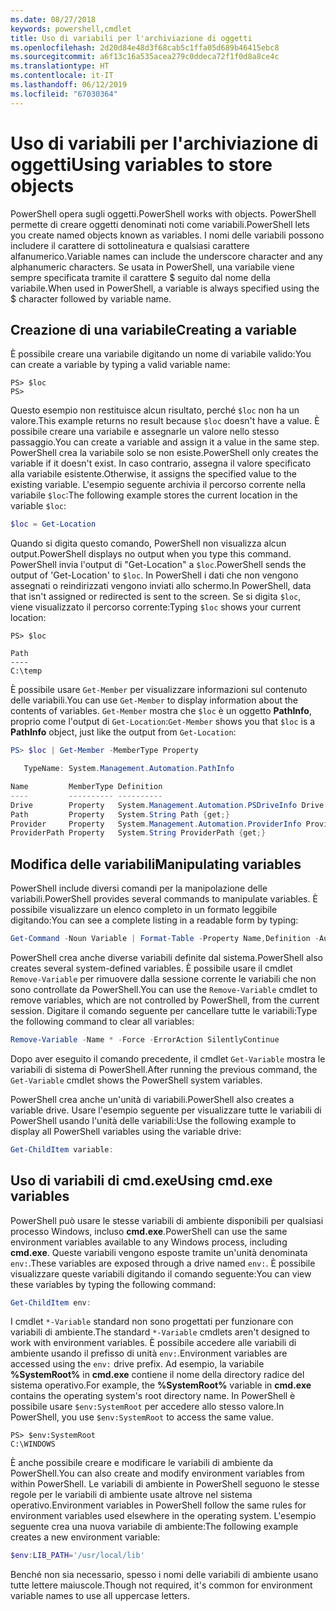 ```yaml
---
ms.date: 08/27/2018
keywords: powershell,cmdlet
title: Uso di variabili per l'archiviazione di oggetti
ms.openlocfilehash: 2d20d84e48d3f68cab5c1ffa05d689b46415ebc8
ms.sourcegitcommit: a6f13c16a535acea279c0ddeca72f1f0d8a8ce4c
ms.translationtype: HT
ms.contentlocale: it-IT
ms.lasthandoff: 06/12/2019
ms.locfileid: "67030364"
---
```

# <a name="using-variables-to-store-objects"></a><span data-ttu-id="8e911-103">Uso di variabili per l'archiviazione di oggetti</span><span class="sxs-lookup"><span data-stu-id="8e911-103">Using variables to store objects</span></span>

<span data-ttu-id="8e911-104">PowerShell opera sugli oggetti.</span><span class="sxs-lookup"><span data-stu-id="8e911-104">PowerShell works with objects.</span></span> <span data-ttu-id="8e911-105">PowerShell permette di creare oggetti denominati noti come variabili.</span><span class="sxs-lookup"><span data-stu-id="8e911-105">PowerShell lets you create named objects known as variables.</span></span>
<span data-ttu-id="8e911-106">I nomi delle variabili possono includere il carattere di sottolineatura e qualsiasi carattere alfanumerico.</span><span class="sxs-lookup"><span data-stu-id="8e911-106">Variable names can include the underscore character and any alphanumeric characters.</span></span> <span data-ttu-id="8e911-107">Se usata in PowerShell, una variabile viene sempre specificata tramite il carattere \$ seguito dal nome della variabile.</span><span class="sxs-lookup"><span data-stu-id="8e911-107">When used in PowerShell, a variable is always specified using the \$ character followed by variable name.</span></span>

## <a name="creating-a-variable"></a><span data-ttu-id="8e911-108">Creazione di una variabile</span><span class="sxs-lookup"><span data-stu-id="8e911-108">Creating a variable</span></span>

<span data-ttu-id="8e911-109">È possibile creare una variabile digitando un nome di variabile valido:</span><span class="sxs-lookup"><span data-stu-id="8e911-109">You can create a variable by typing a valid variable name:</span></span>

```
PS> $loc
PS>
```

<span data-ttu-id="8e911-110">Questo esempio non restituisce alcun risultato, perché `$loc` non ha un valore.</span><span class="sxs-lookup"><span data-stu-id="8e911-110">This example returns no result because `$loc` doesn't have a value.</span></span> <span data-ttu-id="8e911-111">È possibile creare una variabile e assegnarle un valore nello stesso passaggio.</span><span class="sxs-lookup"><span data-stu-id="8e911-111">You can create a variable and assign it a value in the same step.</span></span> <span data-ttu-id="8e911-112">PowerShell crea la variabile solo se non esiste.</span><span class="sxs-lookup"><span data-stu-id="8e911-112">PowerShell only creates the variable if it doesn't exist.</span></span>
<span data-ttu-id="8e911-113">In caso contrario, assegna il valore specificato alla variabile esistente.</span><span class="sxs-lookup"><span data-stu-id="8e911-113">Otherwise, it assigns the specified value to the existing variable.</span></span> <span data-ttu-id="8e911-114">L'esempio seguente archivia il percorso corrente nella variabile `$loc`:</span><span class="sxs-lookup"><span data-stu-id="8e911-114">The following example stores the current location in the variable `$loc`:</span></span>

```powershell
$loc = Get-Location
```

<span data-ttu-id="8e911-115">Quando si digita questo comando, PowerShell non visualizza alcun output.</span><span class="sxs-lookup"><span data-stu-id="8e911-115">PowerShell displays no output when you type this command.</span></span> <span data-ttu-id="8e911-116">PowerShell invia l'output di "Get-Location" a `$loc`.</span><span class="sxs-lookup"><span data-stu-id="8e911-116">PowerShell sends the output of 'Get-Location' to `$loc`.</span></span> <span data-ttu-id="8e911-117">In PowerShell i dati che non vengono assegnati o reindirizzati vengono inviati allo schermo.</span><span class="sxs-lookup"><span data-stu-id="8e911-117">In PowerShell, data that isn't assigned or redirected is sent to the screen.</span></span> <span data-ttu-id="8e911-118">Se si digita `$loc`, viene visualizzato il percorso corrente:</span><span class="sxs-lookup"><span data-stu-id="8e911-118">Typing `$loc` shows your current location:</span></span>

```
PS> $loc

Path
----
C:\temp
```

<span data-ttu-id="8e911-119">È possibile usare `Get-Member` per visualizzare informazioni sul contenuto delle variabili.</span><span class="sxs-lookup"><span data-stu-id="8e911-119">You can use `Get-Member` to display information about the contents of variables.</span></span> <span data-ttu-id="8e911-120">`Get-Member` mostra che `$loc` è un oggetto **PathInfo**, proprio come l'output di `Get-Location`:</span><span class="sxs-lookup"><span data-stu-id="8e911-120">`Get-Member` shows you that `$loc` is a **PathInfo** object, just like the output from `Get-Location`:</span></span>

```powershell
PS> $loc | Get-Member -MemberType Property

   TypeName: System.Management.Automation.PathInfo

Name         MemberType Definition
----         ---------- ----------
Drive        Property   System.Management.Automation.PSDriveInfo Drive {get;}
Path         Property   System.String Path {get;}
Provider     Property   System.Management.Automation.ProviderInfo Provider {...
ProviderPath Property   System.String ProviderPath {get;}
```

## <a name="manipulating-variables"></a><span data-ttu-id="8e911-121">Modifica delle variabili</span><span class="sxs-lookup"><span data-stu-id="8e911-121">Manipulating variables</span></span>

<span data-ttu-id="8e911-122">PowerShell include diversi comandi per la manipolazione delle variabili.</span><span class="sxs-lookup"><span data-stu-id="8e911-122">PowerShell provides several commands to manipulate variables.</span></span> <span data-ttu-id="8e911-123">È possibile visualizzare un elenco completo in un formato leggibile digitando:</span><span class="sxs-lookup"><span data-stu-id="8e911-123">You can see a complete listing in a readable form by typing:</span></span>

```powershell
Get-Command -Noun Variable | Format-Table -Property Name,Definition -AutoSize -Wrap
```

<span data-ttu-id="8e911-124">PowerShell crea anche diverse variabili definite dal sistema.</span><span class="sxs-lookup"><span data-stu-id="8e911-124">PowerShell also creates several system-defined variables.</span></span> <span data-ttu-id="8e911-125">È possibile usare il cmdlet `Remove-Variable` per rimuovere dalla sessione corrente le variabili che non sono controllate da PowerShell.</span><span class="sxs-lookup"><span data-stu-id="8e911-125">You can use the `Remove-Variable` cmdlet to remove variables, which are not controlled by PowerShell, from the current session.</span></span> <span data-ttu-id="8e911-126">Digitare il comando seguente per cancellare tutte le variabili:</span><span class="sxs-lookup"><span data-stu-id="8e911-126">Type the following command to clear all variables:</span></span>

```powershell
Remove-Variable -Name * -Force -ErrorAction SilentlyContinue
```

<span data-ttu-id="8e911-127">Dopo aver eseguito il comando precedente, il cmdlet `Get-Variable` mostra le variabili di sistema di PowerShell.</span><span class="sxs-lookup"><span data-stu-id="8e911-127">After running the previous command, the `Get-Variable` cmdlet shows the PowerShell system variables.</span></span>

<span data-ttu-id="8e911-128">PowerShell crea anche un'unità di variabili.</span><span class="sxs-lookup"><span data-stu-id="8e911-128">PowerShell also creates a variable drive.</span></span> <span data-ttu-id="8e911-129">Usare l'esempio seguente per visualizzare tutte le variabili di PowerShell usando l'unità delle variabili:</span><span class="sxs-lookup"><span data-stu-id="8e911-129">Use the following example to display all PowerShell variables using the variable drive:</span></span>

```powershell
Get-ChildItem variable:
```

## <a name="using-cmdexe-variables"></a><span data-ttu-id="8e911-130">Uso di variabili di cmd.exe</span><span class="sxs-lookup"><span data-stu-id="8e911-130">Using cmd.exe variables</span></span>

<span data-ttu-id="8e911-131">PowerShell può usare le stesse variabili di ambiente disponibili per qualsiasi processo Windows, incluso **cmd.exe**.</span><span class="sxs-lookup"><span data-stu-id="8e911-131">PowerShell can use the same environment variables available to any Windows process, including **cmd.exe**.</span></span> <span data-ttu-id="8e911-132">Queste variabili vengono esposte tramite un'unità denominata `env:`.</span><span class="sxs-lookup"><span data-stu-id="8e911-132">These variables are exposed through a drive named `env:`.</span></span> <span data-ttu-id="8e911-133">È possibile visualizzare queste variabili digitando il comando seguente:</span><span class="sxs-lookup"><span data-stu-id="8e911-133">You can view these variables by typing the following command:</span></span>

```powershell
Get-ChildItem env:
```

<span data-ttu-id="8e911-134">I cmdlet `*-Variable` standard non sono progettati per funzionare con variabili di ambiente.</span><span class="sxs-lookup"><span data-stu-id="8e911-134">The standard `*-Variable` cmdlets aren't designed to work with environment variables.</span></span> <span data-ttu-id="8e911-135">È possibile accedere alle variabili di ambiente usando il prefisso di unità `env:`.</span><span class="sxs-lookup"><span data-stu-id="8e911-135">Environment variables are accessed using the `env:` drive prefix.</span></span> <span data-ttu-id="8e911-136">Ad esempio, la variabile **%SystemRoot%** in **cmd.exe** contiene il nome della directory radice del sistema operativo.</span><span class="sxs-lookup"><span data-stu-id="8e911-136">For example, the **%SystemRoot%** variable in **cmd.exe** contains the operating system's root directory name.</span></span> <span data-ttu-id="8e911-137">In PowerShell è possibile usare `$env:SystemRoot` per accedere allo stesso valore.</span><span class="sxs-lookup"><span data-stu-id="8e911-137">In PowerShell, you use `$env:SystemRoot` to access the same value.</span></span>

```
PS> $env:SystemRoot
C:\WINDOWS
```

<span data-ttu-id="8e911-138">È anche possibile creare e modificare le variabili di ambiente da PowerShell.</span><span class="sxs-lookup"><span data-stu-id="8e911-138">You can also create and modify environment variables from within PowerShell.</span></span> <span data-ttu-id="8e911-139">Le variabili di ambiente in PowerShell seguono le stesse regole per le variabili di ambiente usate altrove nel sistema operativo.</span><span class="sxs-lookup"><span data-stu-id="8e911-139">Environment variables in PowerShell follow the same rules for environment variables used elsewhere in the operating system.</span></span> <span data-ttu-id="8e911-140">L'esempio seguente crea una nuova variabile di ambiente:</span><span class="sxs-lookup"><span data-stu-id="8e911-140">The following example creates a new environment variable:</span></span>

```powershell
$env:LIB_PATH='/usr/local/lib'
```

<span data-ttu-id="8e911-141">Benché non sia necessario, spesso i nomi delle variabili di ambiente usano tutte lettere maiuscole.</span><span class="sxs-lookup"><span data-stu-id="8e911-141">Though not required, it's common for environment variable names to use all uppercase letters.</span></span>
